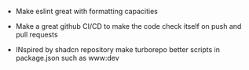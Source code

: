 - Make eslint great with formatting capacities
- Make a great github CI/CD to make the code check itself on push and pull requests

- INspired by shadcn repository make turborepo better scripts in package.json such as www:dev